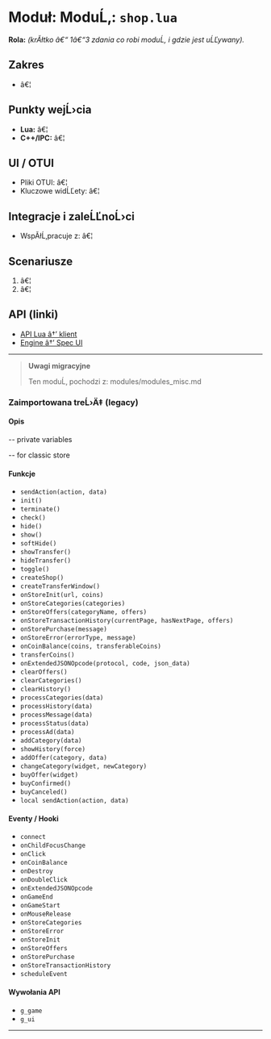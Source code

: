 # Moduł: ModuĹ‚: `shop.lua`
**Rola:** *(krĂłtko â€“ 1â€“3 zdania co robi moduĹ‚ i gdzie jest uĹĽywany).*

## Zakres
- â€¦

## Punkty wejĹ›cia
- **Lua:** â€¦
- **C++/IPC:** â€¦

## UI / OTUI
- Pliki OTUI: â€¦
- Kluczowe widĹĽety: â€¦

## Integracje i zaleĹĽnoĹ›ci
- WspĂłĹ‚pracuje z: â€¦

## Scenariusze
1. â€¦
2. â€¦

## API (linki)
- [API Lua â†’ klient](../../api/lua/luafunctions_client.md)
- [Engine â†’ Spec UI](../../api/engine/otclient_v_8_specyfikacja_ui.md)

---

> **Uwagi migracyjne**
>
> Ten moduĹ‚ pochodzi z: modules/modules_misc.md

### Zaimportowana treĹ›Ä‡ (legacy)
#### Opis

-- private variables

-- for classic store


#### Funkcje

- `sendAction(action, data)`
- `init()`
- `terminate()`
- `check()`
- `hide()`
- `show()`
- `softHide()`
- `showTransfer()`
- `hideTransfer()`
- `toggle()`
- `createShop()`
- `createTransferWindow()`
- `onStoreInit(url, coins)`
- `onStoreCategories(categories)`
- `onStoreOffers(categoryName, offers)`
- `onStoreTransactionHistory(currentPage, hasNextPage, offers)`
- `onStorePurchase(message)`
- `onStoreError(errorType, message)`
- `onCoinBalance(coins, transferableCoins)`
- `transferCoins()`
- `onExtendedJSONOpcode(protocol, code, json_data)`
- `clearOffers()`
- `clearCategories()`
- `clearHistory()`
- `processCategories(data)`
- `processHistory(data)`
- `processMessage(data)`
- `processStatus(data)`
- `processAd(data)`
- `addCategory(data)`
- `showHistory(force)`
- `addOffer(category, data)`
- `changeCategory(widget, newCategory)`
- `buyOffer(widget)`
- `buyConfirmed()`
- `buyCanceled()`
- `local sendAction(action, data)`


#### Eventy / Hooki

- `connect`
- `onChildFocusChange`
- `onClick`
- `onCoinBalance`
- `onDestroy`
- `onDoubleClick`
- `onExtendedJSONOpcode`
- `onGameEnd`
- `onGameStart`
- `onMouseRelease`
- `onStoreCategories`
- `onStoreError`
- `onStoreInit`
- `onStoreOffers`
- `onStorePurchase`
- `onStoreTransactionHistory`
- `scheduleEvent`


#### Wywołania API

- `g_game`
- `g_ui`

---
